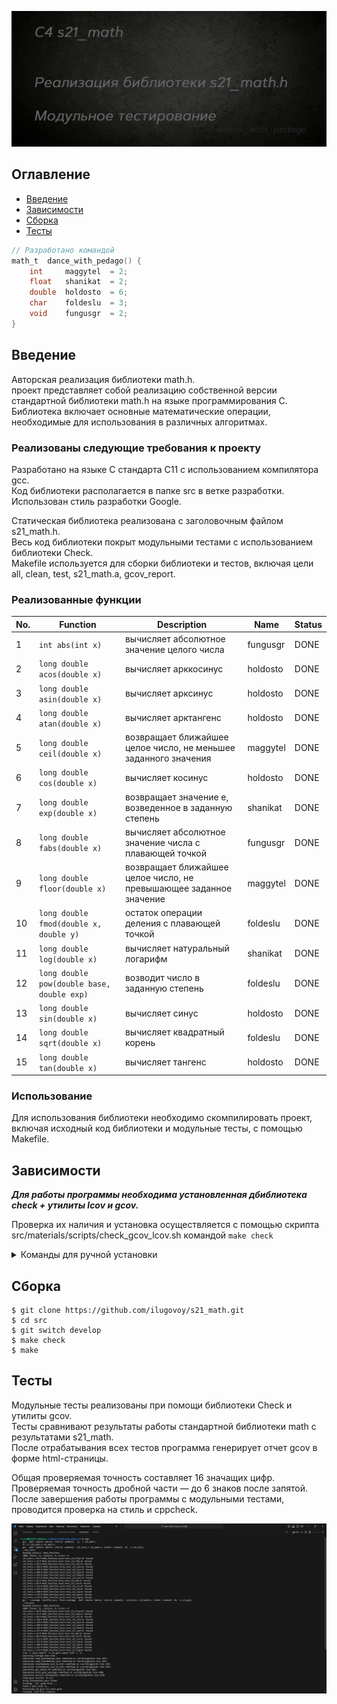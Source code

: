![Alt текст](src/resources/poster.png)  

## Оглавление

* [Введение](#Введение)
* [Зависимости](#Зависимости)
* [Сборка](#Сборка)
* [Тесты](#Тесты)


  
```c
// Разработано командой 
math_t	dance_with_pedago() {  
	int 	maggytel  = 2;
	float	shanikat  = 2;
	double	holdosto  = 6;
	char	foldeslu  = 3;
	void	fungusgr  = 2;
}
```

## Введение

Авторская реализация библиотеки math.h.  
проект представляет собой реализацию собственной версии стандартной библиотеки math.h на языке программирования C.  
Библиотека включает основные математические операции, необходимые для использования в различных алгоритмах.  

### Реализованы следующие требования к проекту

Разработано на языке C стандарта C11 с использованием компилятора gcc.  
Код библиотеки располагается в папке src в ветке разработки.  
Использован стиль разработки Google.  

Статическая библиотека реализована с заголовочным файлом s21_math.h.  
Весь код библиотеки покрыт модульными тестами с использованием библиотеки Check.  
Makefile используется для сборки библиотеки и тестов, включая цели all, clean, test, s21_math.a, gcov_report.  


### Реализованные функции  

| No. | Function | Description | Name | Status |
| --- | -------- | ----------- | ---- | ------ |
| 1 | `int abs(int x)` | вычисляет абсолютное значение целого числа | fungusgr | DONE |
| 2 | `long double acos(double x)` | вычисляет арккосинус | holdosto | DONE |
| 3 | `long double asin(double x)` | вычисляет арксинус | holdosto | DONE |
| 4 | `long double atan(double x)` | вычисляет арктангенс | holdosto | DONE |
| 5 | `long double ceil(double x)` | возвращает ближайшее целое число, не меньшее заданного значения | maggytel | DONE |
| 6 | `long double cos(double x)` | вычисляет косинус | holdosto | DONE |
| 7 | `long double exp(double x)` | возвращает значение e, возведенное в заданную степень | shanikat | DONE |
| 8 | `long double fabs(double x)` | вычисляет абсолютное значение числа с плавающей точкой | fungusgr | DONE |
| 9 | `long double floor(double x)` | возвращает ближайшее целое число, не превышающее заданное значение | maggytel | DONE |
| 10 | `long double fmod(double x, double y)` | остаток операции деления с плавающей точкой | foldeslu | DONE |
| 11 | `long double log(double x)` | вычисляет натуральный логарифм | shanikat | DONE |
| 12 | `long double pow(double base, double exp)` | возводит число в заданную степень | foldeslu | DONE |
| 13 | `long double sin(double x)` | вычисляет синус | holdosto | DONE |
| 14 | `long double sqrt(double x)` | вычисляет квадратный корень | foldeslu | DONE |
| 15 | `long double tan(double x)` | вычисляет тангенс | holdosto | DONE |

### Использование

Для использования библиотеки необходимо скомпилировать проект, включая исходный код библиотеки и модульные тесты, с помощью Makefile.    


## Зависимости  

***Для работы программы необходима установленная дбиблиотека check + утилиты lcov и gcov.***  

Проверка их наличия и установка осуществляется с помощью скрипта src/materials/scripts/check_gcov_lcov.sh командой `make check`  

<details>
  <summary>Команды для ручной установки</summary>

  | № | Ресурс   | Команда Linux                      | Команда MacOs |
  |---|----------|------------------------------------|----------------|
  | 1 | check.h: | sudo apt-get install check         | brew install check |
  | 2 | lcov:    | sudo apt-get install lcov          | brew install lcov |
  | 3 | gcov:    | sudo apt-get install gcov          | xcode-select --install |

  Также возможно понадобится

  | № | Команда Linux                      | Команда MacOs |
  |---|------------------------------------|----------------|
  | 1 | sudo apt-get update                | brew update    |
  | 2 | sudo apt-get install --fix-missing |                |

  Для установки Brew: `curl -fsSL https://rawgit.com/kube/42homebrew/master/install.sh | zsh`

</p>
</details>

## Сборка

```
$ git clone https://github.com/ilugovoy/s21_math.git  
$ cd src
$ git switch develop  
$ make check
$ make

```


## Тесты

Модульные тесты реализованы при помощи библиотеки Check и утилиты gcov.  
Тесты сравнивают результаты работы стандартной библиотеки math с результатами s21_math.  
После отрабатывания всех тестов программа генерирует отчет gcov в форме html-страницы.  

Общая проверяемая точность составляет 16 значащих цифр.  
Проверяемая точность дробной части — до 6 знаков после запятой.  
После завершения работы программы с модульными тестами, проводится проверка на стиль и cppcheck. 

![Alt текст](src/resources/gifs/tests.gif)
